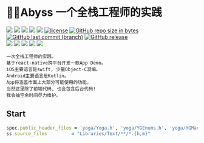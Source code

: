 # :rocket::rocket:Abyss 一个全栈工程师的实践

<a><img src="https://img.shields.io/badge/language-swift-brightgreen.svg"></a>
<a><img src="https://img.shields.io/badge/language-objctive-brightgreen.svg"></a>
<a><img src="https://img.shields.io/badge/language-node.js-brightgreen.svg"></a>
<a><img src="https://img.shields.io/badge/language-react.js-brightgreen.svg"></a>
<a><img src="https://img.shields.io/badge/language-react--native-brightgreen.svg"></a>
[![license](https://img.shields.io/github/license/RogerAbyss/Abyss.svg)](https://github.com/RogerAbyss/Abyss/blob/master/LICENSE)
[![GitHub repo size in bytes](https://img.shields.io/github/repo-size/RogerAbyss/Abyss.svg)](https://github.com/RogerAbyss/Abyss)
[![GitHub last commit (branch)](https://img.shields.io/github/last-commit/RogerAbyss/Abyss.svg)](https://github.com/RogerAbyss/Abyss)
[![GitHub release](https://img.shields.io/github/release/RogerAbyss/Abyss.svg)](https://github.com/RogerAbyss/Abyss)
<br>
<a href="https://github.com/RogerAbyss"><img src="https://img.shields.io/badge/Github-rogerabyss-brightgreen.svg"></a>
<a href="https://gitee.com/rogerabyss"><img src="https://img.shields.io/badge/%E7%A0%81%E4%BA%91-rogerabyss-orange.svg"></a>
<a href="https://www.jianshu.com/u/d8d22723c6a5"><img src="https://img.shields.io/badge/%E7%AE%80%E4%B9%A6-rogerabyss-orange.svg"></a>
<a href="https://www.zhihu.com/people/ren-chao-3-42/activities"><img src="https://img.shields.io/badge/%E7%9F%A5%E4%B9%8E-rogerabyss-blue.svg"></a>
<a href="https://juejin.im/user/594e25186fb9a06bc86e2a7d"><img src="https://img.shields.io/badge/%E6%8E%98%E9%87%91-rogerabyss-blue.svg"></a>

```
一次全栈工程师的实践。
基于react-native跨平台开发一款App Demo。
iOS主要语言是swift, 少量Object-C混编。
Android主要语言是Kotlin。
App将涵盖市面上大部分可能使用的功能。
当然这里除了前端代码, 也会包含后台代码!
我会抽空余时间尽力维护。
```

## Start

```ruby
spec.public_header_files = 'yoga/Yoga.h', 'yoga/YGEnums.h', 'yoga/YGMacros.h'
ss.source_files         = "Libraries/Text/**/*.{h,m}"
```
